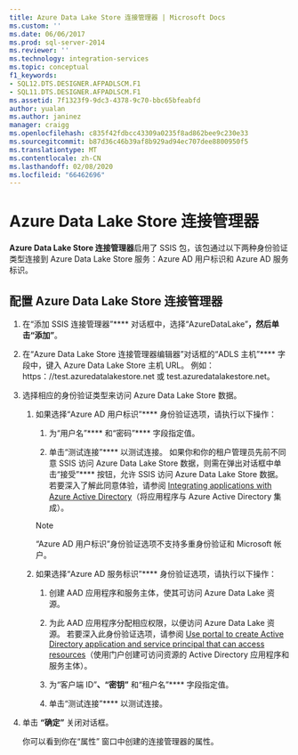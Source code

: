 ```yaml
---
title: Azure Data Lake Store 连接管理器 | Microsoft Docs
ms.custom: ''
ms.date: 06/06/2017
ms.prod: sql-server-2014
ms.reviewer: ''
ms.technology: integration-services
ms.topic: conceptual
f1_keywords:
- SQL12.DTS.DESIGNER.AFPADLSCM.F1
- SQL11.DTS.DESIGNER.AFPADLSCM.F1
ms.assetid: 7f1323f9-9dc3-4378-9c70-bbc65bfeabfd
author: yualan
ms.author: janinez
manager: craigg
ms.openlocfilehash: c835f42fdbcc43309a0235f8ad862bee9c230e33
ms.sourcegitcommit: b87d36c46b39af8b929ad94ec707dee8800950f5
ms.translationtype: MT
ms.contentlocale: zh-CN
ms.lasthandoff: 02/08/2020
ms.locfileid: "66462696"
---
```

# <a name="azure-data-lake-store-connection-manager"></a>Azure Data Lake Store 连接管理器
  
  **Azure Data Lake Store 连接管理器**启用了 SSIS 包，该包通过以下两种身份验证类型连接到 Azure Data Lake Store 服务：Azure AD 用户标识和 Azure AD 服务标识。  

## <a name="configure-the-azure-data-lake-store-connection-manager"></a>配置 Azure Data Lake Store 连接管理器 
  
1.  在“添加 SSIS 连接管理器”**** 对话框中，选择“AzureDataLake”****，然后单击“添加”****。   
  
2.  在“Azure Data Lake Store 连接管理器编辑器”对话框的“ADLS 主机”**** 字段中，键入 Azure Data Lake Store 主机 URL。 例如： https：\//test.azuredatalakestore.net 或 test.azuredatalakestore.net。
  
3.  选择相应的身份验证类型来访问 Azure Data Lake Store 数据。

    1.  如果选择“Azure AD 用户标识”**** 身份验证选项，请执行以下操作：

        1. 为“用户名”**** 和“密码”**** 字段指定值。 
    
        2. 单击“测试连接”**** 以测试连接。 如果你和你的租户管理员先前不同意 SSIS 访问 Azure Data Lake Store 数据，则需在弹出对话框中单击“接受”**** 按钮，允许 SSIS 访问 Azure Data Lake Store 数据。 若要深入了解此同意体验，请参阅 [Integrating applications with Azure Active Directory](https://docs.microsoft.com/azure/active-directory/manage-apps/plan-an-application-integration#integrating-applications-with-azure-ad)（将应用程序与 Azure Active Directory 集成）。
    
        > [!NOTE] 
        > “Azure AD 用户标识”身份验证选项不支持多重身份验证和 Microsoft 帐户。
    
    2.  如果选择“Azure AD 服务标识”**** 身份验证选项，请执行以下操作：
        1. 创建 AAD 应用程序和服务主体，使其可访问 Azure Data Lake 资源。
    
        2. 为此 AAD 应用程序分配相应权限，以便访问 Azure Data Lake 资源。 若要深入此身份验证选项，请参阅 [Use portal to create Active Directory application and service principal that can access resources](https://docs.microsoft.com/azure/azure-resource-manager/resource-group-create-service-principal-portal)（使用门户创建可访问资源的 Active Directory 应用程序和服务主体）。
    
        3. 为“客户端 ID”****、“密钥”**** 和“租户名”**** 字段指定值。
    
        4. 单击“测试连接”**** 以测试连接。  
  
4.  单击 **“确定”** 关闭对话框。  
  
    你可以看到你在“属性”  窗口中创建的连接管理器的属性。  
  
  
